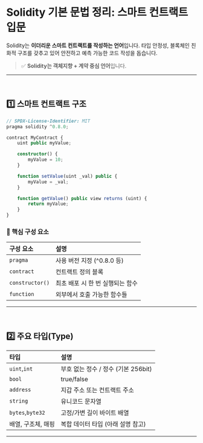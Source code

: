 # Solidity 기본 문법 정리: 스마트 컨트랙트 입문
Solidity는 **이더리운 스마트 컨트랙트를 작성하는 언어**입니다.
타입 안정성, 블록체인 친화적 구조를 갖추고 있어 안전하고 예측 가능한 코드 작성을 돕습니다.

> ✅ **Solidity는 객체지향 + 계약 중심 언어**입니다.

---
<br>

## 1️⃣ 스마트 컨트랙트 구조
```ts
// SPDX-License-Identifier: MIT
pragma solidity ^0.8.0;

contract MyContract {
    uint public myValue;

    constructor() {
        myValue = 10;
    }

    function setValue(uint _val) public {
        myValue = _val;
    }

    function getValue() public view returns (uint) {
        return myValue;
    }
}
```
### 🔹 핵심 구성 요소
|구성 요소|설명|
|:---|:---|
|`pragma`|사용 버전 지정 (^0.8.0 등)|
|`contract`|컨트랙트 정의 블록|
|`constructor()`|최초 배포 시 한 번 실행되는 함수|
|`function`|외부에서 호출 가능한 함수들|

---
<br>

## 2️⃣ 주요 타입(Type)
|타입|설명|
|:---|:---|
|`uint`,`int`|부호 없는 정수 / 정수 (기본 256bit)|
|`bool`|true/false|
|`address`|지갑 주소 또는 컨트랙트 주소|
|`string`|유니코드 문자열|
|`bytes`,`byte32`|고정/가변 길이 바이트 배열|
|배열, 구조체, 매핑|복합 데이터 타입 (아래 설명 참고)|

---
<br>